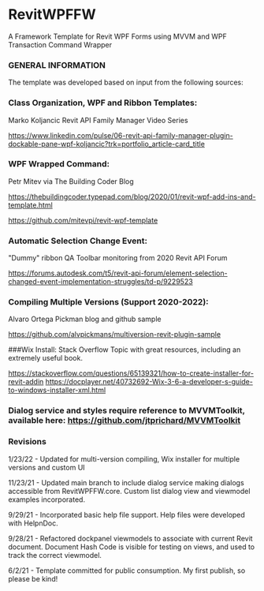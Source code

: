 # RevitWPFFW
A Framework Template for Revit WPF Forms using MVVM and WPF Transaction Command Wrapper

### GENERAL INFORMATION
The template was developed based on input from the following sources:

### Class Organization, WPF and Ribbon Templates: 
Marko Koljancic Revit API Family Manager Video Series
  
https://www.linkedin.com/pulse/06-revit-api-family-manager-plugin-dockable-pane-wpf-koljancic?trk=portfolio_article-card_title
  
### WPF Wrapped Command:
Petr Mitev via The Building Coder Blog
  
https://thebuildingcoder.typepad.com/blog/2020/01/revit-wpf-add-ins-and-template.html
  
https://github.com/mitevpi/revit-wpf-template
  
### Automatic Selection Change Event:
"Dummy" ribbon QA Toolbar monitoring from 2020 Revit API Forum
  
https://forums.autodesk.com/t5/revit-api-forum/element-selection-changed-event-implementation-struggles/td-p/9229523

### Compiling Multiple Versions (Support 2020-2022):
Alvaro Ortega Pickman blog and github sample

https://github.com/alvpickmans/multiversion-revit-plugin-sample

###Wix Install:
Stack Overflow Topic with great resources, including an extremely useful book.

https://stackoverflow.com/questions/65139321/how-to-create-installer-for-revit-addin
https://docplayer.net/40732692-Wix-3-6-a-developer-s-guide-to-windows-installer-xml.html

### Dialog service and styles require reference to MVVMToolkit, available here:  https://github.com/jtprichard/MVVMToolkit

### Revisions
1/23/22 - Updated for multi-version compiling, Wix installer for multiple versions and custom UI

11/23/21 - Updated main branch to include dialog service making dialogs accessible from RevitWPFFW.core.  Custom list dialog view and viewmodel examples incorporated. 

9/29/21 - Incorporated basic help file support.  Help files were developed with HelpnDoc.

9/28/21 - Refactored dockpanel viewmodels to associate with current Revit document.  Document Hash Code is visible for testing on views, and used to track the correct viewmodel.

6/2/21 - Template committed for public consumption.  My first publish, so please be kind!
  
